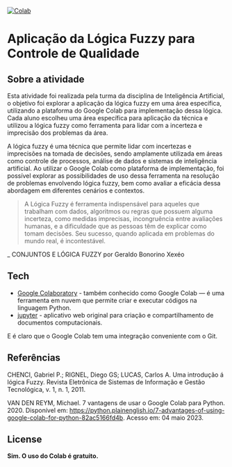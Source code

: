 [![Colab](https://miro.medium.com/v2/resize:fit:1400/1*6nKt2fNOIxv4HX_o9-AIVw.png)](https://colab.research.google.com/)

# Aplicação da Lógica Fuzzy para Controle de Qualidade
## Sobre a atividade

Esta atividade foi realizada pela turma da disciplina de Inteligência Artificial, o objetivo foi explorar a aplicação da lógica fuzzy em uma área específica, utilizando a plataforma do Google Colab para implementação dessa lógica. Cada aluno escolheu uma área específica para aplicação da técnica e utilizou a lógica fuzzy como ferramenta para lidar com a incerteza e imprecisão dos problemas da área.

A lógica fuzzy é uma técnica que permite lidar com incertezas e imprecisões na tomada de decisões, sendo amplamente utilizada em áreas como controle de processos, análise de dados e sistemas de inteligência artificial. Ao utilizar o Google Colab como plataforma de implementação, foi possível explorar as possibilidades de uso dessa ferramenta na resolução de problemas envolvendo lógica fuzzy, bem como avaliar a eficácia dessa abordagem em diferentes cenários e contextos.



> A Lógica Fuzzy é ferramenta indispensável para aqueles que trabalham com dados, algoritmos ou regras que possuem alguma incerteza, como medidas imprecisas, incongruência entre avaliações humanas, e a dificuldade que as pessoas têm de explicar como tomam decisões. Seu sucesso, quando aplicada em problemas do mundo real, é incontestável.

_ CONJUNTOS E LÓGICA FUZZY por Geraldo Bonorino Xexéo 

## Tech

- [Google Colaboratory](https://colab.research.google.com/) - também conhecido como Google Colab — é uma ferramenta em nuvem que permite criar e executar códigos na linguagem Python.
- [jupyter](https://jupyter.org/) - aplicativo web original para criação e compartilhamento de documentos computacionais.

E é claro que o Google Colab tem uma integração conveniente com o Git.

## Referências

CHENCI, Gabriel P.; RIGNEL, Diego GS; LUCAS, Carlos A. Uma introdução á lógica Fuzzy. Revista Eletrônica de Sistemas de Informação e Gestão Tecnológica, v. 1, n. 1, 2011.

VAN DEN REYM, Michael. 7 vantagens de usar o Google Colab para Python. 2020. Disponível em: https://python.plainenglish.io/7-advantages-of-using-google-colab-for-python-82ac5166fd4b. Acesso em: 04 maio 2023.

## License
**Sim. O uso do Colab é gratuito.**
